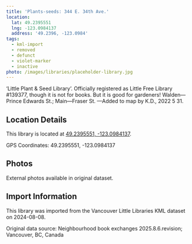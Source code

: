 ```yaml
---
title: 'Plants-seeds: 344 E. 34th Ave.'
location:
  lat: 49.2395551
  lng: -123.0984137
  address: '49.2396, -123.0984'
tags:
  - kml-import
  - removed
  - defunct
  - violet-marker
  - inactive
photo: /images/libraries/placeholder-library.jpg
---
```

‘Little Plant & Seed Library’.
Officially registered as Little Free Library #139377, though it is not for books.
But it is good for gardeners!
Walden—Prince Edwards St.; Main—Fraser St.
—Added to map by K.D., 2022 5 31.  

## Location Details

This library is located at [49.2395551, -123.0984137](https://www.google.com/maps?q=49.2395551,-123.0984137).

GPS Coordinates: 49.2395551, -123.0984137

## Photos

External photos available in original dataset.

## Import Information

This library was imported from the Vancouver Little Libraries KML dataset on 2024-08-08.

Original data source: Neighbourhood book exchanges 2025.8.6.revision; Vancouver, BC, Canada
